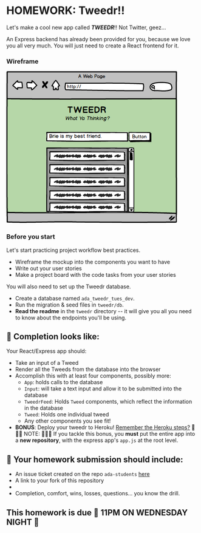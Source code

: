 # HOMEWORK: Tweedr!!

Let's make a cool new app called ***TWEEDR***!! Not Twitter, geez...

An Express backend has already been provided for you, because we love you all very much. You will just need to create a React frontend for it.

### Wireframe

![tweedr](./assets/tweedr.png)

### Before you start

Let's start practicing project workflow best practices.

- Wireframe the mockup into the components you want to have
- Write out your user stories
- Make a project board with the code tasks from your user stories

You will also need to set up the Tweedr database.
- Create a database named `ada_tweedr_tues_dev`.
- Run the migration & seed files in `tweedr/db`.
- **Read the readme** in the `tweedr` directory -- it will give you all you need to know about the endpoints you'll be using.

## 🚀 Completion looks like:

Your React/Express app should:

- Take an input of a Tweed
- Render all the Tweeds from the database into the browser
- Accomplish this with at least four components, possibly more:
    - `App`: holds calls to the database
    - `Input`: will take a text input and allow it to be submitted into the database
    - `TweedrFeed`: Holds `Tweed` components, which reflect the information in the database
    - `Tweed`: Holds one individual tweed
    - Any other components you see fit!
- **BONUS**: Deploy your tweedr to Heroku! [Remember the Heroku steps?](https://git.generalassemb.ly/nyc-wdi-ada/HEROKU-EXPRESS) 🚨🚨🚨 NOTE: 🚨🚨🚨 If you tackle this bonus, you **must** put the entire app into a **new repository**, with the express app's `app.js` at the root level.

## 🚀 Your homework submission should include:

- An issue ticket created on the repo `ada-students` [here](https://git.generalassemb.ly/nyc-wdi-ada/ada-students/issues/new)
- A link to your fork of this repository
- 
- Completion, comfort, wins, losses, questions... you know the drill.

## This homework is due 🚨 11PM ON WEDNESDAY NIGHT 🚨